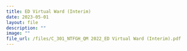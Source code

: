 ```yaml
---
title: ED Virtual Ward (Interim)
date: 2023-05-01
layout: file
description: ""
image: ""
file_url: /files/C_301_NTFGH_QM 2022_ED Virtual Ward (Interim).pdf
---
```

